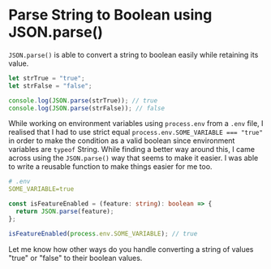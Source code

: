 # Parse String to Boolean using JSON.parse()

`JSON.parse()` is able to convert a string to boolean easily while retaining its value.

```js
let strTrue = "true";
let strFalse = "false";

console.log(JSON.parse(strTrue)); // true
console.log(JSON.parse(strFalse)); // false
```

While working on environment variables using `process.env` from a `.env` file, I realised that I had to use strict equal `process.env.SOME_VARIABLE === "true"` in order to make the condition as a valid boolean since environment variables are `typeof` String. While finding a better way around this, I came across using the `JSON.parse()` way that seems to make it easier. I was able to write a reusable function to make things easier for me too.

```yaml
# .env
SOME_VARIABLE=true
```

```ts
const isFeatureEnabled = (feature: string): boolean => {
  return JSON.parse(feature);
};

isFeatureEnabled(process.env.SOME_VARIABLE); // true
```

Let me know how other ways do you handle converting a string of values "true" or "false" to their boolean values.
